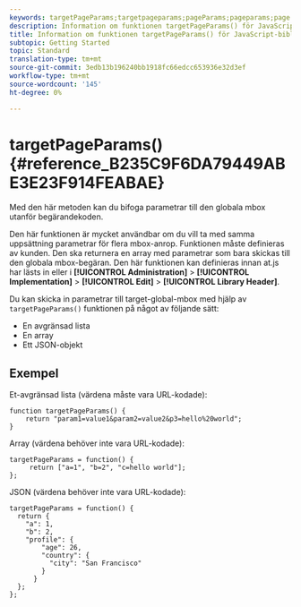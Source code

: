 ```yaml
---
keywords: targetPageParams;targetpageparams;pageParams;pageparams;page params;page parameters;at.js;functions;function
description: Information om funktionen targetPageParams() för JavaScript-biblioteket Adobe Target at.js.
title: Information om funktionen targetPageParams() för JavaScript-biblioteket Adobe Target at.js.
subtopic: Getting Started
topic: Standard
translation-type: tm+mt
source-git-commit: 3edb13b196240bb1918fc66edcc653936e32d3ef
workflow-type: tm+mt
source-wordcount: '145'
ht-degree: 0%

---
```



# targetPageParams() {#reference_B235C9F6DA79449ABE3E23F914FEABAE}

Med den här metoden kan du bifoga parametrar till den globala mbox utanför begärandekoden.

Den här funktionen är mycket användbar om du vill ta med samma uppsättning parametrar för flera mbox-anrop. Funktionen måste definieras av kunden. Den ska returnera en array med parametrar som bara skickas till den globala mbox-begäran. Den här funktionen kan definieras innan at.js har lästs in eller i **[!UICONTROL Administration]** > **[!UICONTROL Implementation]** > **[!UICONTROL Edit]** > **[!UICONTROL Library Header]**.

Du kan skicka in parametrar till target-global-mbox med hjälp av `targetPageParams()` funktionen på något av följande sätt:

* En avgränsad lista
* En array
* Ett JSON-objekt

## Exempel

Et-avgränsad lista (värdena måste vara URL-kodade):

```
function targetPageParams() { 
    return "param1=value1&param2=value2&p3=hello%20world"; 
}
```

Array (värdena behöver inte vara URL-kodade):

```
targetPageParams = function() { 
     return ["a=1", "b=2", "c=hello world"]; 
};
```

JSON (värdena behöver inte vara URL-kodade):

```
targetPageParams = function() { 
  return { 
    "a": 1, 
    "b": 2, 
    "profile": { 
        "age": 26, 
        "country": { 
          "city": "San Francisco" 
        } 
      } 
  }; 
};
```
